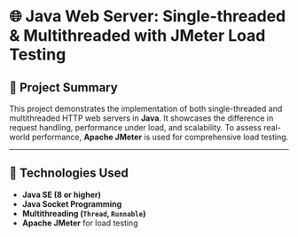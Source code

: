 # 🌐 Java Web Server: Single-threaded & Multithreaded with JMeter Load Testing

## 📌 Project Summary
This project demonstrates the implementation of both single-threaded and multithreaded HTTP web servers in **Java**. It showcases the difference in request handling, performance under load, and scalability. To assess real-world performance, **Apache JMeter** is used for comprehensive load testing.

---

## 🔧 Technologies Used
- **Java SE (8 or higher)**
- **Java Socket Programming**
- **Multithreading (`Thread`, `Runnable`)**
- **Apache JMeter** for load testing
